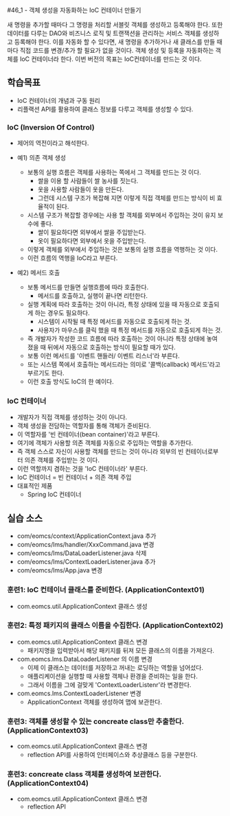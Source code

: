 #46_1 - 객체 생성을 자동화하는 IoC 컨테이너 만들기

새 명령을 추가할 때마다 그 명령을 처리할 서블릿 객체를 생성하고 등록해야 한다.
또한 데이터를 다루는 DAO와 비즈니스 로직 및 트랜잭션을 관리하는
서비스 객체를 생성하고 등록해야 한다.
이를 자동화 할 수 있다면,
새 명령을 추가하거나 새 클래스를 만들 때 마다 
직접 코드를 변경/추가 할 필요가 없을 것이다.
객체 생성 및 등록을 자동화하는 객체를 IoC 컨테이너라 한다.
이번 버전의 목표는 IoC컨테이너를 만드는 것 이다.

## 학습목표

- IoC 컨테이너의 개념과 구동 원리
- 리플랙션 API를 활용하여 클래스 정보를 다루고 객체를 생성할 수 있다.

### IoC (Inversion Of Control)

- 제어의 역전이라고 해석한다.

- 예1) 의존 객체 생성
  - 보통의 실행 흐름은 객체를 사용하는 쪽에서 그 객체를 만드는 것 이다.
    - 쌀을 이용 할 사람들이 쌀 농사를 짓는다.
    - 옷을 사용할 사람들이 옷을 만든다.
    - 그런데 시스템 구조가 복잡해 지면 이렇게 직접 객체를 만드는 방식이 비 효율적이 된다.
  - 시스템 구조가 복잡할 경우에는 사용 할 객체를 외부에서 주입하는 것이 유지 보수에 좋다.
    - 쌀이 필요하다면 외부에서 쌀을 주입받는다.
    - 옷이 필요하다면 외부에서 옷을 주입받는다.
  - 이렇게 객체를 외부에서 주입하는 것은 보통의 실행 흐름을 역행하는 것 이다.
  - 이런 흐름의 역행을 IoC라고 부른다.

- 예2) 메서드 호출
  - 보통 메서드를 만들면 실행흐름에 따라 호출한다.
    - 메서드를 호출하고, 실행이 끝나면 리턴한다.
  - 실행 계획에 따라 호출하는 것이 아니라, 특정 상태에 있을 때 자동으로 호출되게 하는 경우도 필요하다.
    - 시스템이 시작될 때 특정 메서드를 자동으로 호출되게 하는 것.
    - 사용자가 마우스를 클릭 했을 때 특정 메서드를 자동으로 호출되게 하는 것.
  - 즉 개발자가 작성한 코드 흐름에 따라 호출하는 것이 아니라
    특정 상태에 놓여 졌을 때 뒤에서 자동으로 호출하는 방식이 필요할 때가 있다.
  - 보통 이런 메서드를 '이벤트 핸들러/ 이벤트 리스너'라 부른다.
  - 또는 시스템 쪽에서 호출하는 메서드라는 의미로 '콜백(callback) 메서드'라고 부르기도 한다.
  - 이런 호출 방식도 IoC의 한 예이다.
  
### IoC 컨테이너

- 개발자가 직접 객체를 생성하는 것이 아니다.
- 객체 생성을 전담하는 역할자를 통해 객체가 준비된다.
- 이 역할자를 '빈 컨테이너(bean container)'라고 부른다.
- 여기에 객체가 사용할 의존 객체를 자동으로 주입하는 역할을 추가한다.
- 즉 객체 스스로 자신이 사용할 객체를 만드는 것이 아니라 
  외부의 빈 컨테이너로부터 의존 객체를 주입받는 것 이다.
- 이런 역할까지 겸하는 것을 'IoC 컨테이너라' 부른다.
- IoC 컨테이너 = 빈 컨테이너 + 의존 객체 주입
- 대표적인 제품
  - Spring IoC 컨테이너 

## 실습 소스

- com/eomcs/context/ApplicationContext.java 추가
- com/eomcs/lms/handler/XxxCommand.java 변경
- com/eomcs/lms/DataLoaderListener.java 삭제
- com/eomcs/lms/ContextLoaderListener.java 추가
- com/eomcs/lms/App.java 변경

### 훈련1: IoC 컨테이너 클래스를 준비한다. (ApplicationContext01)

- com.eomcs.util.ApplicationContext 클래스 생성

### 훈련2: 특정 패키지의 클래스 이름을 수집한다. (ApplicationContext02)

- com.eomcs.util.ApplicationContext 클래스 변경
  - 패키지명을 입력받아서 해당 패키지를 뒤져 모든 클래스의 이름을 가져온다.
- com.eomcs.lms.DataLoaderListener 의 이름 변경
  - 이제 이 클래스는 데이터를 저장하고 꺼내는 로딩하는 역할을 넘어섰다.
  - 애플리케이션을 실행할 때 사용할 객체나 환경을 준비하는 일을 한다.
  - 그래서 이름을 그에 걸맞게 'ContextLoaderListenr'라 변경한다.
- com.eomcs.lms.ContextLoaderListener 변경
   - ApplicationContext 객체를 생성하여 맵에 보관한다.
   
### 훈련3: 객체를 생성할 수 있는 concreate class만 추출한다. (ApplicationContext03)

- com.eomcs.util.ApplicationContext 클래스 변경
  - reflection API를 사용하여 인터페이스와 추상클래스 등을 구분한다.

### 훈련3: concreate class 객체를 생성하여 보관한다. (ApplicationContext04)

- com.eomcs.util.ApplicationContext 클래스 변경
  - reflection API 















